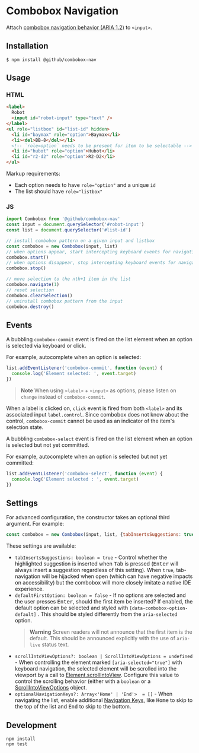 # Combobox Navigation

Attach [combobox navigation behavior (ARIA 1.2)](https://www.w3.org/TR/wai-aria-1.2/#combobox) to `<input>`.

## Installation

```
$ npm install @github/combobox-nav
```

## Usage

### HTML

```html
<label>
  Robot
  <input id="robot-input" type="text" />
</label>
<ul role="listbox" id="list-id" hidden>
  <li id="baymax" role="option">Baymax</li>
  <li><del>BB-8</del></li>
  <!-- `role=option` needs to be present for item to be selectable -->
  <li id="hubot" role="option">Hubot</li>
  <li id="r2-d2" role="option">R2-D2</li>
</ul>
```

Markup requirements:

- Each option needs to have `role="option"` and a unique `id`
- The list should have `role="listbox"`

### JS

```js
import Combobox from '@github/combobox-nav'
const input = document.querySelector('#robot-input')
const list = document.querySelector('#list-id')

// install combobox pattern on a given input and listbox
const combobox = new Combobox(input, list)
// when options appear, start intercepting keyboard events for navigation
combobox.start()
// when options disappear, stop intercepting keyboard events for navigation
combobox.stop()

// move selection to the nth+1 item in the list
combobox.navigate(1)
// reset selection
combobox.clearSelection()
// uninstall combobox pattern from the input
combobox.destroy()
```

## Events

A bubbling `combobox-commit` event is fired on the list element when an option is selected via keyboard or click.

For example, autocomplete when an option is selected:

```js
list.addEventListener('combobox-commit', function (event) {
  console.log('Element selected: ', event.target)
})
```

> **Note** When using `<label>` + `<input>` as options, please listen on `change` instead of `combobox-commit`.

When a label is clicked on, `click` event is fired from both `<label>` and its associated input `label.control`. Since combobox does not know about the control, `combobox-commit` cannot be used as an indicator of the item's selection state.

A bubbling `combobox-select` event is fired on the list element when an option is selected but not yet committed.

For example, autocomplete when an option is selected but not yet committed:

```js
list.addEventListener('combobox-select', function (event) {
  console.log('Element selected : ', event.target)
})
```

## Settings

For advanced configuration, the constructor takes an optional third argument. For example:

```js
const combobox = new Combobox(input, list, {tabInsertsSuggestions: true})
```

These settings are available:

- `tabInsertsSuggestions: boolean = true` - Control whether the highlighted suggestion is inserted when <kbd>Tab</kbd> is pressed (<kbd>Enter</kbd> will always insert a suggestion regardless of this setting). When `true`, tab-navigation will be hijacked when open (which can have negative impacts on accessibility) but the combobox will more closely imitate a native IDE experience.
- `defaultFirstOption: boolean = false` - If no options are selected and the user presses <kbd>Enter</kbd>, should the first item be inserted? If enabled, the default option can be selected and styled with `[data-combobox-option-default]` . This should be styled differently from the `aria-selected` option.
  > **Warning** Screen readers will not announce that the first item is the default. This should be announced explicitly with the use of `aria-live` status text.
- `scrollIntoViewOptions?: boolean | ScrollIntoViewOptions = undefined` - When
  controlling the element marked `[aria-selected="true"]` with keyboard navigation, the selected element will be scrolled into the viewport by a call to [Element.scrollIntoView][]. Configure this value to control the scrolling behavior (either with a `boolean` or a [ScrollIntoViewOptions][] object.
- `optionalNavigationKeys?: Array<'Home' | 'End'>  = []` - When navigating the list, enable additional [Navigation Keys][], like <kbd>Home</kbd> to skip to the top of the list and <kbd>End</kbd> to skip to the bottom.

[Element.scrollIntoView]: https://developer.mozilla.org/en-US/docs/Web/API/Element/scrollIntoView
[ScrollIntoViewOptions]: https://developer.mozilla.org/en-US/docs/Web/API/Element/scrollIntoView#sect1
[Navigation Keys]: https://www.w3.org/TR/uievents-key/#keys-home


## Development

```
npm install
npm test
```

